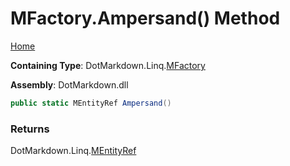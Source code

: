# MFactory\.Ampersand\(\) Method

[Home](../../../../README.md)

**Containing Type**: DotMarkdown\.Linq\.[MFactory](../README.md)

**Assembly**: DotMarkdown\.dll

```csharp
public static MEntityRef Ampersand()
```

### Returns

DotMarkdown\.Linq\.[MEntityRef](../../MEntityRef/README.md)

